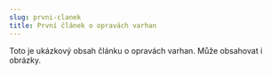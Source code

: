 ```yaml
---
slug: prvni-clanek
title: První článek o opravách varhan
---
```

<p>Toto je ukázkový obsah článku o opravách varhan. Může obsahovat i obrázky.</p>
